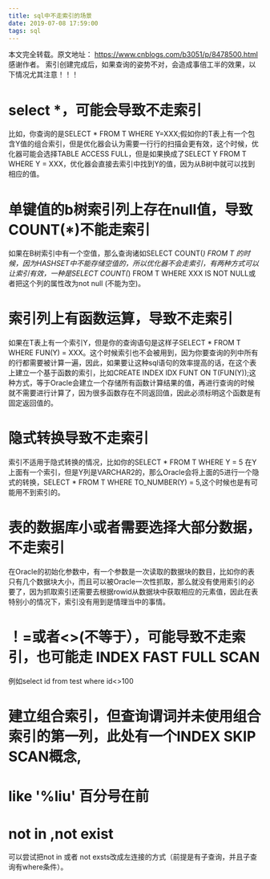 ```yaml
---
title: sql中不走索引的场景
date: 2019-07-08 17:59:00
tags: sql
---
```


本文完全转载。原文地址： https://www.cnblogs.com/b3051/p/8478500.html 感谢作者。 
索引创建完成后，如果查询的姿势不对，会造成事倍工半的效果，以下情况尤其注意！！！
<!--more-->

# select *，可能会导致不走索引
比如，你查询的是SELECT * FROM T WHERE Y=XXX;假如你的T表上有一个包含Y值的组合索引，但是优化器会认为需要一行行的扫描会更有效，这个时候，优化器可能会选择TABLE ACCESS FULL，但是如果换成了SELECT Y FROM T WHERE Y = XXX，优化器会直接去索引中找到Y的值，因为从B树中就可以找到相应的值。

# 单键值的b树索引列上存在null值，导致COUNT(*)不能走索引
如果在B树索引中有一个空值，那么查询诸如SELECT COUNT(*) FROM T 的时候，因为HASHSET中不能存储空值的，所以优化器不会走索引，有两种方式可以让索引有效，一种是SELECT COUNT(*) FROM T WHERE XXX IS NOT NULL或者把这个列的属性改为not null (不能为空)。

# 索引列上有函数运算，导致不走索引
如果在T表上有一个索引Y，但是你的查询语句是这样子SELECT * FROM T WHERE FUN(Y) = XXX。这个时候索引也不会被用到，因为你要查询的列中所有的行都需要被计算一遍，因此，如果要让这种sql语句的效率提高的话，在这个表上建立一个基于函数的索引，比如CREATE INDEX IDX FUNT ON T(FUN(Y));这种方式，等于Oracle会建立一个存储所有函数计算结果的值，再进行查询的时候就不需要进行计算了，因为很多函数存在不同返回值，因此必须标明这个函数是有固定返回值的。

# 隐式转换导致不走索引
索引不适用于隐式转换的情况，比如你的SELECT * FROM T WHERE Y = 5 在Y上面有一个索引，但是Y列是VARCHAR2的，那么Oracle会将上面的5进行一个隐式的转换，SELECT * FROM T WHERE TO_NUMBER(Y) = 5,这个时候也是有可能用不到索引的。

# 表的数据库小或者需要选择大部分数据，不走索引
在Oracle的初始化参数中，有一个参数是一次读取的数据块的数目，比如你的表只有几个数据块大小，而且可以被Oracle一次性抓取，那么就没有使用索引的必要了，因为抓取索引还需要去根据rowid从数据块中获取相应的元素值，因此在表特别小的情况下，索引没有用到是情理当中的事情。

# ！=或者<>(不等于），可能导致不走索引，也可能走 INDEX FAST FULL SCAN
例如select id  from test where id<>100

# 建立组合索引，但查询谓词并未使用组合索引的第一列，此处有一个INDEX SKIP SCAN概念,

# like '%liu' 百分号在前

# not in ,not exist
可以尝试把not in 或者 not exsts改成左连接的方式（前提是有子查询，并且子查询有where条件）。
